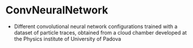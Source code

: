 # ConvNeuralNetwork

- Different convolutional neural network configurations trained with a dataset of particle traces, obtained from a cloud chamber developed at the Physics institute of University of Padova
